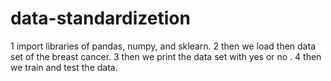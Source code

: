 # data-standardizetion
1 import libraries of pandas, numpy, and sklearn. 2 then we load then data set of the breast cancer. 3 then we print the data set with yes or no . 4 then we train and test the data.
